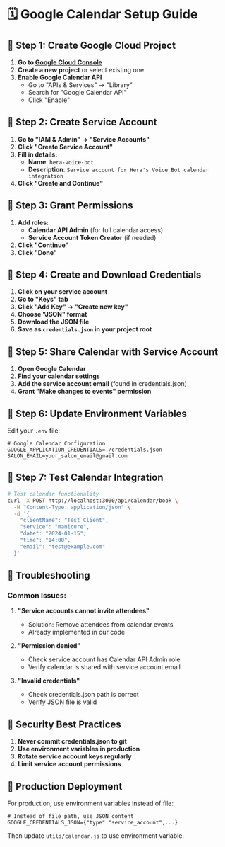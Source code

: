 # 🗓️ Google Calendar Setup Guide

## 🎯 **Step 1: Create Google Cloud Project**

1. **Go to [Google Cloud Console](https://console.cloud.google.com)**
2. **Create a new project** or select existing one
3. **Enable Google Calendar API**
   - Go to "APIs & Services" → "Library"
   - Search for "Google Calendar API"
   - Click "Enable"

## 🎯 **Step 2: Create Service Account**

1. **Go to "IAM & Admin" → "Service Accounts"**
2. **Click "Create Service Account"**
3. **Fill in details:**
   - **Name**: `hera-voice-bot`
   - **Description**: `Service account for Hera's Voice Bot calendar integration`
4. **Click "Create and Continue"**

## 🎯 **Step 3: Grant Permissions**

1. **Add roles:**
   - **Calendar API Admin** (for full calendar access)
   - **Service Account Token Creator** (if needed)
2. **Click "Continue"**
3. **Click "Done"**

## 🎯 **Step 4: Create and Download Credentials**

1. **Click on your service account**
2. **Go to "Keys" tab**
3. **Click "Add Key" → "Create new key"**
4. **Choose "JSON" format**
5. **Download the JSON file**
6. **Save as `credentials.json` in your project root**

## 🎯 **Step 5: Share Calendar with Service Account**

1. **Open Google Calendar**
2. **Find your calendar settings**
3. **Add the service account email** (found in credentials.json)
4. **Grant "Make changes to events" permission**

## 🎯 **Step 6: Update Environment Variables**

Edit your `.env` file:

```env
# Google Calendar Configuration
GOOGLE_APPLICATION_CREDENTIALS=./credentials.json
SALON_EMAIL=your_salon_email@gmail.com
```

## 🎯 **Step 7: Test Calendar Integration**

```bash
# Test calendar functionality
curl -X POST http://localhost:3000/api/calendar/book \
  -H "Content-Type: application/json" \
  -d '{
    "clientName": "Test Client",
    "service": "manicure",
    "date": "2024-01-15",
    "time": "14:00",
    "email": "test@example.com"
  }'
```

## 🎯 **Troubleshooting**

### **Common Issues:**

1. **"Service accounts cannot invite attendees"**
   - Solution: Remove attendees from calendar events
   - Already implemented in our code

2. **"Permission denied"**
   - Check service account has Calendar API Admin role
   - Verify calendar is shared with service account email

3. **"Invalid credentials"**
   - Check credentials.json path is correct
   - Verify JSON file is valid

## 🎯 **Security Best Practices**

1. **Never commit credentials.json to git**
2. **Use environment variables in production**
3. **Rotate service account keys regularly**
4. **Limit service account permissions**

## 🎯 **Production Deployment**

For production, use environment variables instead of file:

```env
# Instead of file path, use JSON content
GOOGLE_CREDENTIALS_JSON={"type":"service_account",...}
```

Then update `utils/calendar.js` to use environment variable. 